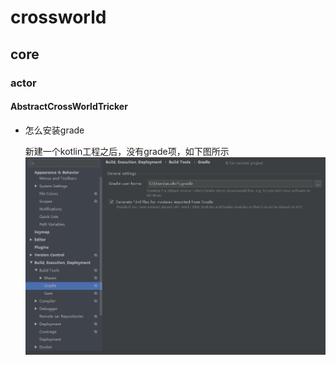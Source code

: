 # crossworld

## core

### actor

#### AbstractCrossWorldTricker

- 怎么安装grade
	
	新建一个kotlin工程之后，没有grade项，如下图所示 ![添加前](.\image\pregrade.jpg)





	
